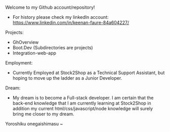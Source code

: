 Welcome to my Github account/repository!

- For history please check my linkedIn account: https://www.linkedin.com/in/keenan-faure-84a604227/

Projects:
- GhOverview
- Boot.Dev (Subdirectories are projects)
- Integration-web-app


Employment: 
- Currently Employed at Stock2Shop as a Technical Support Assistant, but hoping to move up the ladder as a Junior Developer.


Dream:
- My dream is to become a Full-stack developer. I am certain that the back-end knowledge that I am currently learning at Stock2Shop in addition my current html/css/javascript/node knowledge will surely bring me closer to my dream.

Yoroshiku onegaishimasu ~

